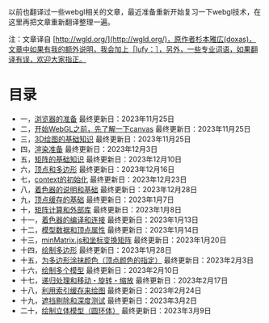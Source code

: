 以前也翻译过一些webgl相关的文章，最近准备重新开始复习一下webgl技术，在这里再把文章重新翻译整理一遍。

注：文章译自 [http://wgld.org/](http://wgld.org/)，原作者杉本雅広(doxas)，文章中如果有我的额外说明，我会加上［lufy：］，另外，一些专业词语，如果翻译有误，欢迎大家指正。

# 目录
- 一，[浏览器的准备](./list/1.md) 最终更新日：2023年11月25日
- 二，[开始WebGL之前，先了解一下canvas](./list/2.md) 最终更新日：2023年11月25日
- 三，[3D绘图的基础知识](./list/3.md) 最终更新日：2023年11月25日
- 四，[渲染准备](./list/4.md) 最终更新日：2023年12月3日
- 五，[矩阵的基础知识](./list/5.md) 最终更新日：2023年12月10日
- 六，[顶点和多边形](./list/6.md) 最终更新日：2023年12月16日
- 七，[context的初始化](./list/7.md) 最终更新日：2023年12月23日
- 八，[着色器的说明和基础](./list/8.md) 最终更新日：2023年12月28日
- 九，[顶点缓存的基础](./list/9.md) 最终更新日：2023年1月7日
- 十，[矩阵计算和外部库](./list/10.md) 最终更新日：2023年1月8日
- 十一，[着色器的编译和连接](./list/11.md) 最终更新日：2023年1月13日
- 十二，[模型数据和顶点属性](./list/12.md) 最终更新日：2023年1月14日
- 十三，[minMatrix.js和坐标变换矩阵](./list/13.md) 最终更新日：2023年1月20日
- 十四，[绘制多边形](./list/14.md) 最终更新日：2023年1月28日
- 十五，[为多边形涂抹颜色（顶点颜色的指定）](./list/15.md) 最终更新日：2023年2月3日
- 十六，[绘制多个模型](./list/16.md) 最终更新日：2023年2月10日
- 十七，[递归处理和移动・旋转・缩放](./list/17.md) 最终更新日：2023年2月17日
- 十八，[利用索引缓存来绘图](./list/18.md) 最终更新日：2023年2月24日
- 十九，[遮挡剔除和深度测试](./list/19.md) 最终更新日：2023年3月2日
- 二十，[绘制立体模型（圆环体）](./list/20.md) 最终更新日：2023年3月9日

